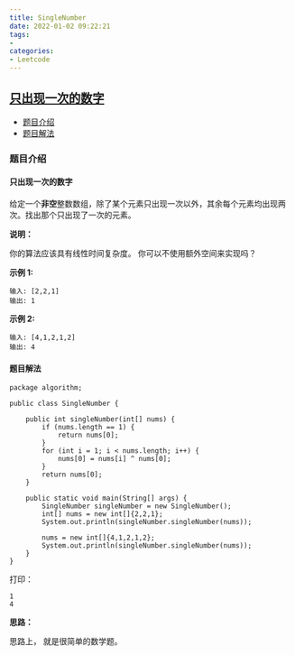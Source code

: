 ```yaml
---
title: SingleNumber
date: 2022-01-02 09:22:21
tags:
- 
categories:
- Leetcode 
---
```




## [只出现一次的数字](https://leetcode-cn.com/problems/single-number/)

- [题目介绍](https://yangtzeshore.github.io/2022/01/02/SingleNumber/#题目介绍)
- [题目解法](https://yangtzeshore.github.io/2022/01/02/SingleNumber/#题目解法)

### 题目介绍

#### 只出现一次的数字

给定一个**非空**整数数组，除了某个元素只出现一次以外，其余每个元素均出现两次。找出那个只出现了一次的元素。

**说明：**

你的算法应该具有线性时间复杂度。 你可以不使用额外空间来实现吗？

**示例 1:**

```
输入: [2,2,1]
输出: 1
```

**示例 2:**

```
输入: [4,1,2,1,2]
输出: 4
```

#### 题目解法

```
package algorithm;

public class SingleNumber {

    public int singleNumber(int[] nums) {
        if (nums.length == 1) {
            return nums[0];
        }
        for (int i = 1; i < nums.length; i++) {
            nums[0] = nums[i] ^ nums[0];
        }
        return nums[0];
    }

    public static void main(String[] args) {
        SingleNumber singleNumber = new SingleNumber();
        int[] nums = new int[]{2,2,1};
        System.out.println(singleNumber.singleNumber(nums));

        nums = new int[]{4,1,2,1,2};
        System.out.println(singleNumber.singleNumber(nums));
    }
}
```

打印：

```
1
4
```

**思路：**

思路上， 就是很简单的数学题。